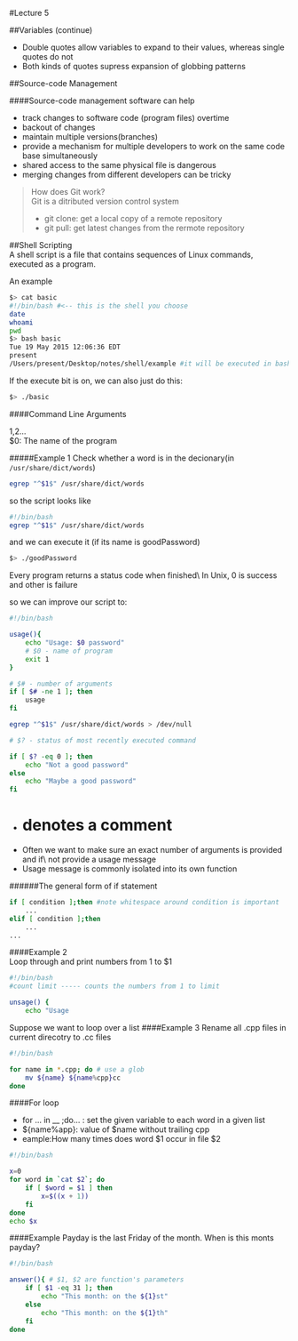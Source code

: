 #Lecture 5

##Variables (continue)

- Double quotes allow variables to expand to their values, whereas single quotes do not
- Both kinds of quotes supress expansion of globbing patterns  

##Source-code Management

####Source-code management software can help
- track changes to software code (program files) overtime
- backout of changes 
- maintain multiple versions(branches)
- provide a mechanism for multiple developers to work on the same code base simultaneously
- shared access to the same physical file is dangerous
- merging changes from different developers can be tricky  

>How does Git work?  
>Git is a ditributed version control system  
>- git clone: get a local copy of a remote repository  
>- git pull: get latest changes from the rermote repository  

##Shell Scripting  
A shell script is a file that contains sequences of Linux commands, executed as a program.  
  
An example
```bash
$> cat basic
#!/bin/bash #<-- this is the shell you choose
date
whoami
pwd
$> bash basic
Tue 19 May 2015 12:06:36 EDT
present
/Users/present/Desktop/notes/shell/example #it will be executed in bash
```
If the execute bit is on, we can also just do this:
```bash
$> ./basic
```
####Command Line Arguments

$1,$2...  
$0: The name of the program

#####Example 1
Check whether a word is in the decionary(in `/usr/share/dict/words`)  
```bash
egrep "^$1$" /usr/share/dict/words
```
so the script looks like  
```bash
#!/bin/bash
egrep "^$1$" /usr/share/dict/words
```
and we can execute it (if its name is goodPassword)
```bash
$> ./goodPassword
```  
Every program returns a status code when finished\\
In Unix, 0 is success and other is failure

so we can improve our script to:
```bash
#!/bin/bash

usage(){
	echo "Usage: $0 password"
	# $0 - name of program
	exit 1
}

# $# - number of arguments 
if [ $# -ne 1 ]; then
	usage
fi

egrep "^$1$" /usr/share/dict/words > /dev/null

# $? - status of most recently executed command

if [ $? -eq 0 ]; then
	echo "Not a good password"
else
	echo "Maybe a good password"
fi
```
- # denotes a comment
- Often we want to make sure an exact number of arguments is provided and if\\
not provide a usage message
- Usage message is commonly isolated into its own function

######The general form of if statement  
```bash
if [ condition ];then #note whitespace around condition is important
	...
elif [ condition ];then
	...
...
```

####Example 2  
Loop through and print numbers from 1 to $1
```bash
#!/bin/bash
#count limit ----- counts the numbers from 1 to limit

unsage() {
	echo "Usage
```  
Suppose we want to loop over a list
####Example 3
Rename all .cpp files in current direcotry to .cc files
```bash
#!/bin/bash

for name in *.cpp; do # use a glob
	mv ${name} ${name%cpp}cc
done
```

####For loop
- for ... in __ ;do... : set the given variable to each word in a given list
- ${name%app}: value of $name without trailing cpp
- eample:How many times does word $1 occur in file $2

```bash
#!/bin/bash

x=0
for word in	`cat $2`; do
	if [ $word = $1 ] then
		x=$((x + 1))
	fi
done
echo $x
```

####Example 
Payday is the last Friday of the month. When is this monts payday?
```bash
#!/bin/bash

answer(){ # $1, $2 are function's parameters
	if [ $1 -eq 31 ]; then
		echo "This month: on the ${1}st"
	else
		echo "This month: on the ${1}th"
	fi
done
```






 
